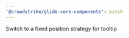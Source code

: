 ```yaml
---
'@crowdstrike/glide-core-components': patch
---
```


Switch to a fixed position strategy for tooltip

